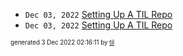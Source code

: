 

* <code>Dec 03, 2022</code> [Setting Up A TIL Repo](2022-12-03T02-07-49-setting-up-a-til-repo.md)
* <code>Dec 03, 2022</code> [Setting Up A TIL Repo](2022-12-03T02-07-36-setting-up-a-til-repo.md)


<sup><sub>generated 3 Dec 2022 02:16:11 by <a href='https://github.com/senorprogrammer/til'>til</a></sub></sup>

